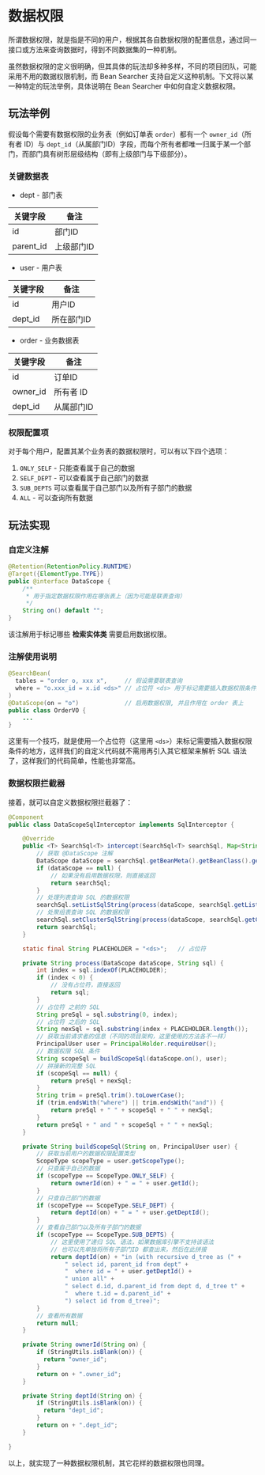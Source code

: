 # 数据权限

所谓数据权限，就是指是不同的用户，根据其各自数据权限的配置信息，通过同一接口或方法来查询数据时，得到不同数据集的一种机制。

虽然数据权限的定义很明确，但其具体的玩法却多种多样，不同的项目团队，可能采用不用的数据权限机制，而 Bean Searcher 支持自定义这种机制。下文将以某一种特定的玩法举例，具体说明在 Bean Searcher 中如何自定义数据权限。

## 玩法举例

假设每个需要有数据权限的业务表（例如订单表 `order`）都有一个 `owner_id`（所有者 ID）与 `dept_id`（从属部门ID）字段，而每个所有者都唯一归属于某一个部门，而部门具有树形层级结构（即有上级部门与下级部分）。

### 关键数据表

* dept - 部门表

关键字段 | 备注
-|-
id | 部门ID
parent_id | 上级部门ID

* user - 用户表

关键字段 | 备注
-|-
id | 用户ID
dept_id | 所在部门ID

* order - 业务数据表

关键字段 | 备注
-|-
id | 订单ID
owner_id | 所有者 ID
dept_id | 从属部门ID

### 权限配置项

对于每个用户，配置其某个业务表的数据权限时，可以有以下四个选项：

1. `ONLY_SELF` - 只能查看属于自己的数据
2. `SELF_DEPT` - 可以查看属于自己部门的数据
3. `SUB_DEPTS` 可以查看属于自己部门以及所有子部门的数据
4. `ALL` - 可以查询所有数据

## 玩法实现

### 自定义注解

```java
@Retention(RetentionPolicy.RUNTIME)
@Target({ElementType.TYPE})
public @interface DataScope {
    /**
     * 用于指定数据权限作用在哪张表上（因为可能是联表查询）
     */
    String on() default "";
}
```

该注解用于标记哪些 **检索实体类** 需要启用数据权限。

### 注解使用说明

```java
@SearchBean(
  tables = "order o, xxx x",     // 假设需要联表查询
  where = "o.xxx_id = x.id <ds>" // 占位符 <ds> 用于标记需要插入数据权限条件的地方
)
@DataScope(on = "o")             // 启用数据权限, 并且作用在 order 表上
public class OrderVO {
    ...
}
```

这里有一个技巧，就是使用一个占位符（这里用 `<ds>`）来标记需要插入数据权限条件的地方，这样我们的自定义代码就不需用再引入其它框架来解析 SQL 语法了，这样我们的代码简单，性能也非常高。

### 数据权限拦截器

接着，就可以自定义数据权限拦截器了：

```java
@Component
public class DataScopeSqlInterceptor implements SqlInterceptor {

    @Override
    public <T> SearchSql<T> intercept(SearchSql<T> searchSql, Map<String, Object> paraMap, FetchType fetchType) {
        // 获取 @DataScope 注解
        DataScope dataScope = searchSql.getBeanMeta().getBeanClass().getAnnotation(DataScope.class);
        if (dataScope == null) {
            // 如果没有启用数据权限，则直接返回
            return searchSql;
        }
        // 处理列表查询 SQL 的数据权限
        searchSql.setListSqlString(process(dataScope, searchSql.getListSqlString()));
        // 处聚组表查询 SQL 的数据权限
        searchSql.setClusterSqlString(process(dataScope, searchSql.getClusterSqlString()));
        return searchSql;
    }

    static final String PLACEHOLDER = "<ds>";   // 占位符

    private String process(DataScope dataScope, String sql) {
        int index = sql.indexOf(PLACEHOLDER);
        if (index < 0) {
            // 没有占位符，直接返回
            return sql;
        }
        // 占位符 之前的 SQL
        String preSql = sql.substring(0, index);
        // 占位符 之后的 SQL
        String nexSql = sql.substring(index + PLACEHOLDER.length());
        // 获取当前请求者的信息（不同的项目架构，这里使用的方法各不一样）
        PrincipalUser user = PrincipalHolder.requireUser();
        // 数据权限 SQL 条件
        String scopeSql = buildScopeSql(dataScope.on(), user);
        // 拼接新的完整 SQL
        if (scopeSql == null) {
            return preSql + nexSql;
        }
        String trim = preSql.trim().toLowerCase();
        if (trim.endsWith("where") || trim.endsWith("and")) {
            return preSql + " " + scopeSql + " " + nexSql;
        }
        return preSql + " and " + scopeSql + " " + nexSql;
    }

    private String buildScopeSql(String on, PrincipalUser user) {
        // 获取当前用户的数据权限配置类型
        ScopeType scopeType = user.getScopeType();
        // 只查属于自己的数据
        if (scopeType == ScopeType.ONLY_SELF) {
            return ownerId(on) + " = " + user.getId();
        }
        // 只查自己部门的数据
        if (scopeType == ScopeType.SELF_DEPT) {
            return deptId(on) + " = " + user.getDeptId();
        }
        // 查看自己部门以及所有子部门的数据
        if (scopeType == ScopeType.SUB_DEPTS) {
            // 这里使用了递归 SQL 语法，如果数据库引擎不支持该语法
            // 也可以先单独将所有子部门ID 都查出来，然后在此拼接
            return deptId(on) + "in (with recursive d_tree as (" +
                " select id, parent_id from dept" +
                "  where id = " + user.getDeptId() +
                " union all" +
                " select d.id, d.parent_id from dept d, d_tree t" +
                "  where t.id = d.parent_id" +
                ") select id from d_tree)"; 
        }
        // 查看所有数据
        return null;
    }

    private String ownerId(String on) {
        if (StringUtils.isBlank(on)) {
          return "owner_id";
        }
        return on + ".owner_id";
    }

    private String deptId(String on) {
        if (StringUtils.isBlank(on)) {
          return "dept_id";
        }
        return on + ".dept_id";
    }

}
```

以上，就实现了一种数据权限机制，其它花样的数据权限也同理。

